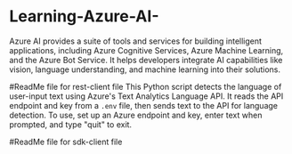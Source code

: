 # Learning-Azure-AI-
Azure AI provides a suite of tools and services for building intelligent applications, including Azure Cognitive Services, Azure Machine Learning, and the Azure Bot Service. It helps developers integrate AI capabilities like vision, language understanding, and machine learning into their solutions.

#ReadMe file for rest-client file
This Python script detects the language of user-input text using Azure's Text Analytics Language API. It reads the API endpoint and key from a `.env` file, then sends text to the API for language detection. To use, set up an Azure endpoint and key, enter text when prompted, and type "quit" to exit.

#ReadMe file for sdk-client file
